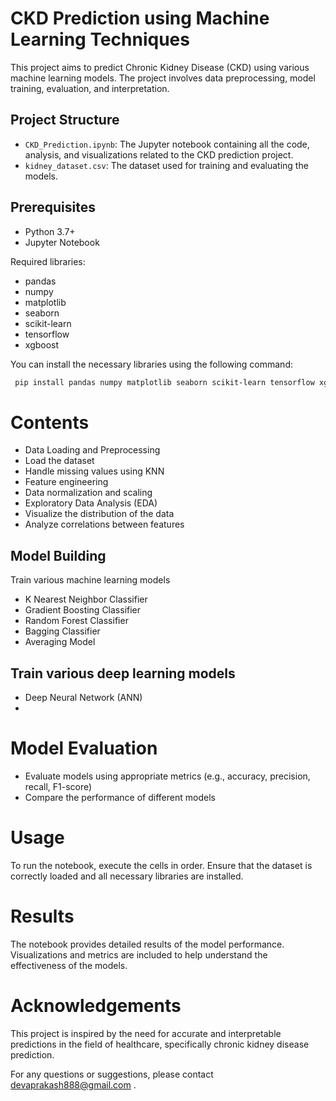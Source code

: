 # CKD Prediction using Machine Learning Techniques

This project aims to predict Chronic Kidney Disease (CKD) using various machine learning models. The project involves data preprocessing, model training, evaluation, and interpretation.

## Project Structure

- `CKD_Prediction.ipynb`: The Jupyter notebook containing all the code, analysis, and visualizations related to the CKD prediction project.
- `kidney_dataset.csv`: The dataset used for training and evaluating the models.

## Prerequisites

- Python 3.7+
- Jupyter Notebook

Required libraries:

- pandas
- numpy
- matplotlib
- seaborn
- scikit-learn
- tensorflow
- xgboost

You can install the necessary libraries using the following command:

```bash
 pip install pandas numpy matplotlib seaborn scikit-learn tensorflow xgboost
```
# Contents
- Data Loading and Preprocessing
- Load the dataset
- Handle missing values using KNN
- Feature engineering
- Data normalization and scaling
- Exploratory Data Analysis (EDA)
- Visualize the distribution of the data
- Analyze correlations between features
  
## Model Building

Train various machine learning models

- K Nearest Neighbor Classifier
- Gradient Boosting Classifier
- Random Forest Classifier
- Bagging Classifier
- Averaging Model

## Train various deep learning models
- Deep Neural Network (ANN)
- 
# Model Evaluation

- Evaluate models using appropriate metrics (e.g., accuracy, precision, recall, F1-score)
- Compare the performance of different models

# Usage
To run the notebook, execute the cells in order. Ensure that the dataset is correctly loaded and all necessary libraries are installed.

# Results
The notebook provides detailed results of the model performance. Visualizations and metrics are included to help understand the effectiveness of the models.

# Acknowledgements
This project is inspired by the need for accurate and interpretable predictions in the field of healthcare, specifically chronic kidney disease prediction.

For any questions or suggestions, please contact devaprakash888@gmail.com .



